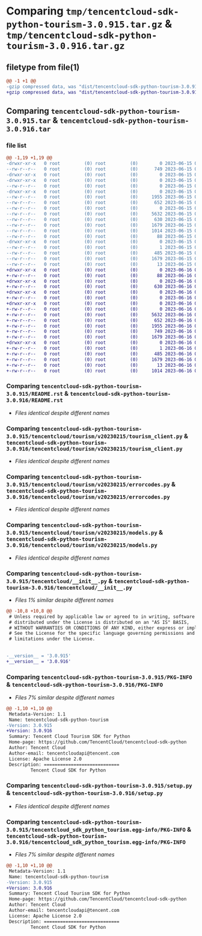 # Comparing `tmp/tencentcloud-sdk-python-tourism-3.0.915.tar.gz` & `tmp/tencentcloud-sdk-python-tourism-3.0.916.tar.gz`

## filetype from file(1)

```diff
@@ -1 +1 @@
-gzip compressed data, was "dist/tencentcloud-sdk-python-tourism-3.0.915.tar", last modified: Thu Jun 15 00:36:29 2023, max compression
+gzip compressed data, was "dist/tencentcloud-sdk-python-tourism-3.0.916.tar", last modified: Fri Jun 16 00:44:13 2023, max compression
```

## Comparing `tencentcloud-sdk-python-tourism-3.0.915.tar` & `tencentcloud-sdk-python-tourism-3.0.916.tar`

### file list

```diff
@@ -1,19 +1,19 @@
-drwxr-xr-x   0 root         (0) root         (0)        0 2023-06-15 00:36:29.000000 tencentcloud-sdk-python-tourism-3.0.915/
--rw-r--r--   0 root         (0) root         (0)      749 2023-06-15 00:36:29.000000 tencentcloud-sdk-python-tourism-3.0.915/README.rst
-drwxr-xr-x   0 root         (0) root         (0)        0 2023-06-15 00:36:29.000000 tencentcloud-sdk-python-tourism-3.0.915/tencentcloud/
-drwxr-xr-x   0 root         (0) root         (0)        0 2023-06-15 00:36:29.000000 tencentcloud-sdk-python-tourism-3.0.915/tencentcloud/tourism/
--rw-r--r--   0 root         (0) root         (0)        0 2023-06-15 00:36:29.000000 tencentcloud-sdk-python-tourism-3.0.915/tencentcloud/tourism/__init__.py
-drwxr-xr-x   0 root         (0) root         (0)        0 2023-06-15 00:36:29.000000 tencentcloud-sdk-python-tourism-3.0.915/tencentcloud/tourism/v20230215/
--rw-r--r--   0 root         (0) root         (0)     1955 2023-06-15 00:36:29.000000 tencentcloud-sdk-python-tourism-3.0.915/tencentcloud/tourism/v20230215/tourism_client.py
--rw-r--r--   0 root         (0) root         (0)      652 2023-06-15 00:36:29.000000 tencentcloud-sdk-python-tourism-3.0.915/tencentcloud/tourism/v20230215/errorcodes.py
--rw-r--r--   0 root         (0) root         (0)        0 2023-06-15 00:36:29.000000 tencentcloud-sdk-python-tourism-3.0.915/tencentcloud/tourism/v20230215/__init__.py
--rw-r--r--   0 root         (0) root         (0)     5632 2023-06-15 00:36:29.000000 tencentcloud-sdk-python-tourism-3.0.915/tencentcloud/tourism/v20230215/models.py
--rw-r--r--   0 root         (0) root         (0)      630 2023-06-15 00:36:29.000000 tencentcloud-sdk-python-tourism-3.0.915/tencentcloud/__init__.py
--rw-r--r--   0 root         (0) root         (0)     1679 2023-06-15 00:36:29.000000 tencentcloud-sdk-python-tourism-3.0.915/PKG-INFO
--rw-r--r--   0 root         (0) root         (0)     1014 2023-06-15 00:36:29.000000 tencentcloud-sdk-python-tourism-3.0.915/setup.py
--rw-r--r--   0 root         (0) root         (0)       88 2023-06-15 00:36:29.000000 tencentcloud-sdk-python-tourism-3.0.915/setup.cfg
-drwxr-xr-x   0 root         (0) root         (0)        0 2023-06-15 00:36:29.000000 tencentcloud-sdk-python-tourism-3.0.915/tencentcloud_sdk_python_tourism.egg-info/
--rw-r--r--   0 root         (0) root         (0)        1 2023-06-15 00:36:29.000000 tencentcloud-sdk-python-tourism-3.0.915/tencentcloud_sdk_python_tourism.egg-info/dependency_links.txt
--rw-r--r--   0 root         (0) root         (0)      485 2023-06-15 00:36:29.000000 tencentcloud-sdk-python-tourism-3.0.915/tencentcloud_sdk_python_tourism.egg-info/SOURCES.txt
--rw-r--r--   0 root         (0) root         (0)     1679 2023-06-15 00:36:29.000000 tencentcloud-sdk-python-tourism-3.0.915/tencentcloud_sdk_python_tourism.egg-info/PKG-INFO
--rw-r--r--   0 root         (0) root         (0)       13 2023-06-15 00:36:29.000000 tencentcloud-sdk-python-tourism-3.0.915/tencentcloud_sdk_python_tourism.egg-info/top_level.txt
+drwxr-xr-x   0 root         (0) root         (0)        0 2023-06-16 00:44:13.000000 tencentcloud-sdk-python-tourism-3.0.916/
+-rw-r--r--   0 root         (0) root         (0)       88 2023-06-16 00:44:13.000000 tencentcloud-sdk-python-tourism-3.0.916/setup.cfg
+drwxr-xr-x   0 root         (0) root         (0)        0 2023-06-16 00:44:13.000000 tencentcloud-sdk-python-tourism-3.0.916/tencentcloud/
+-rw-r--r--   0 root         (0) root         (0)      630 2023-06-16 00:44:13.000000 tencentcloud-sdk-python-tourism-3.0.916/tencentcloud/__init__.py
+drwxr-xr-x   0 root         (0) root         (0)        0 2023-06-16 00:44:13.000000 tencentcloud-sdk-python-tourism-3.0.916/tencentcloud/tourism/
+-rw-r--r--   0 root         (0) root         (0)        0 2023-06-16 00:44:13.000000 tencentcloud-sdk-python-tourism-3.0.916/tencentcloud/tourism/__init__.py
+drwxr-xr-x   0 root         (0) root         (0)        0 2023-06-16 00:44:13.000000 tencentcloud-sdk-python-tourism-3.0.916/tencentcloud/tourism/v20230215/
+-rw-r--r--   0 root         (0) root         (0)        0 2023-06-16 00:44:13.000000 tencentcloud-sdk-python-tourism-3.0.916/tencentcloud/tourism/v20230215/__init__.py
+-rw-r--r--   0 root         (0) root         (0)     5632 2023-06-16 00:44:13.000000 tencentcloud-sdk-python-tourism-3.0.916/tencentcloud/tourism/v20230215/models.py
+-rw-r--r--   0 root         (0) root         (0)      652 2023-06-16 00:44:13.000000 tencentcloud-sdk-python-tourism-3.0.916/tencentcloud/tourism/v20230215/errorcodes.py
+-rw-r--r--   0 root         (0) root         (0)     1955 2023-06-16 00:44:13.000000 tencentcloud-sdk-python-tourism-3.0.916/tencentcloud/tourism/v20230215/tourism_client.py
+-rw-r--r--   0 root         (0) root         (0)      749 2023-06-16 00:44:13.000000 tencentcloud-sdk-python-tourism-3.0.916/README.rst
+-rw-r--r--   0 root         (0) root         (0)     1679 2023-06-16 00:44:13.000000 tencentcloud-sdk-python-tourism-3.0.916/PKG-INFO
+drwxr-xr-x   0 root         (0) root         (0)        0 2023-06-16 00:44:13.000000 tencentcloud-sdk-python-tourism-3.0.916/tencentcloud_sdk_python_tourism.egg-info/
+-rw-r--r--   0 root         (0) root         (0)        1 2023-06-16 00:44:13.000000 tencentcloud-sdk-python-tourism-3.0.916/tencentcloud_sdk_python_tourism.egg-info/dependency_links.txt
+-rw-r--r--   0 root         (0) root         (0)      485 2023-06-16 00:44:13.000000 tencentcloud-sdk-python-tourism-3.0.916/tencentcloud_sdk_python_tourism.egg-info/SOURCES.txt
+-rw-r--r--   0 root         (0) root         (0)     1679 2023-06-16 00:44:13.000000 tencentcloud-sdk-python-tourism-3.0.916/tencentcloud_sdk_python_tourism.egg-info/PKG-INFO
+-rw-r--r--   0 root         (0) root         (0)       13 2023-06-16 00:44:13.000000 tencentcloud-sdk-python-tourism-3.0.916/tencentcloud_sdk_python_tourism.egg-info/top_level.txt
+-rw-r--r--   0 root         (0) root         (0)     1014 2023-06-16 00:44:13.000000 tencentcloud-sdk-python-tourism-3.0.916/setup.py
```

### Comparing `tencentcloud-sdk-python-tourism-3.0.915/README.rst` & `tencentcloud-sdk-python-tourism-3.0.916/README.rst`

 * *Files identical despite different names*

### Comparing `tencentcloud-sdk-python-tourism-3.0.915/tencentcloud/tourism/v20230215/tourism_client.py` & `tencentcloud-sdk-python-tourism-3.0.916/tencentcloud/tourism/v20230215/tourism_client.py`

 * *Files identical despite different names*

### Comparing `tencentcloud-sdk-python-tourism-3.0.915/tencentcloud/tourism/v20230215/errorcodes.py` & `tencentcloud-sdk-python-tourism-3.0.916/tencentcloud/tourism/v20230215/errorcodes.py`

 * *Files identical despite different names*

### Comparing `tencentcloud-sdk-python-tourism-3.0.915/tencentcloud/tourism/v20230215/models.py` & `tencentcloud-sdk-python-tourism-3.0.916/tencentcloud/tourism/v20230215/models.py`

 * *Files identical despite different names*

### Comparing `tencentcloud-sdk-python-tourism-3.0.915/tencentcloud/__init__.py` & `tencentcloud-sdk-python-tourism-3.0.916/tencentcloud/__init__.py`

 * *Files 1% similar despite different names*

```diff
@@ -10,8 +10,8 @@
 # Unless required by applicable law or agreed to in writing, software
 # distributed under the License is distributed on an "AS IS" BASIS,
 # WITHOUT WARRANTIES OR CONDITIONS OF ANY KIND, either express or implied.
 # See the License for the specific language governing permissions and
 # limitations under the License.
 
 
-__version__ = '3.0.915'
+__version__ = '3.0.916'
```

### Comparing `tencentcloud-sdk-python-tourism-3.0.915/PKG-INFO` & `tencentcloud-sdk-python-tourism-3.0.916/PKG-INFO`

 * *Files 7% similar despite different names*

```diff
@@ -1,10 +1,10 @@
 Metadata-Version: 1.1
 Name: tencentcloud-sdk-python-tourism
-Version: 3.0.915
+Version: 3.0.916
 Summary: Tencent Cloud Tourism SDK for Python
 Home-page: https://github.com/TencentCloud/tencentcloud-sdk-python
 Author: Tencent Cloud
 Author-email: tencentcloudapi@tencent.com
 License: Apache License 2.0
 Description: ============================
         Tencent Cloud SDK for Python
```

### Comparing `tencentcloud-sdk-python-tourism-3.0.915/setup.py` & `tencentcloud-sdk-python-tourism-3.0.916/setup.py`

 * *Files identical despite different names*

### Comparing `tencentcloud-sdk-python-tourism-3.0.915/tencentcloud_sdk_python_tourism.egg-info/PKG-INFO` & `tencentcloud-sdk-python-tourism-3.0.916/tencentcloud_sdk_python_tourism.egg-info/PKG-INFO`

 * *Files 7% similar despite different names*

```diff
@@ -1,10 +1,10 @@
 Metadata-Version: 1.1
 Name: tencentcloud-sdk-python-tourism
-Version: 3.0.915
+Version: 3.0.916
 Summary: Tencent Cloud Tourism SDK for Python
 Home-page: https://github.com/TencentCloud/tencentcloud-sdk-python
 Author: Tencent Cloud
 Author-email: tencentcloudapi@tencent.com
 License: Apache License 2.0
 Description: ============================
         Tencent Cloud SDK for Python
```

